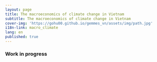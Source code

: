 ```yaml
---
layout: page
title: The macroeconomics of climate change in Vietnam
subtitle: The macroeconomics of climate change in Vietnam
cover-img: 'https://gohu00.github.io/gemmes_vn/assets/img/path.jpg'
i18n-link: macro_climate
lang: en
published: true
---
```


### Work in progress